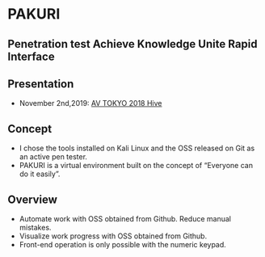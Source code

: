 # PAKURI
Penetration test Achieve Knowledge Unite Rapid Interface
---

## Presentation
- November 2nd,2019: [AV TOKYO 2018 Hive](http://ja.avtokyo.org/avtokyo2019/event)

## Concept
- I chose the tools installed on Kali Linux and the OSS released on Git as an active pen tester.
- PAKURI is a virtual environment built on the concept of “Everyone can do it easily”.
## Overview
- Automate work with OSS obtained from Github. Reduce manual mistakes.
- Visualize work progress with OSS obtained from Github.
- Front-end operation is only possible with the numeric keypad.

